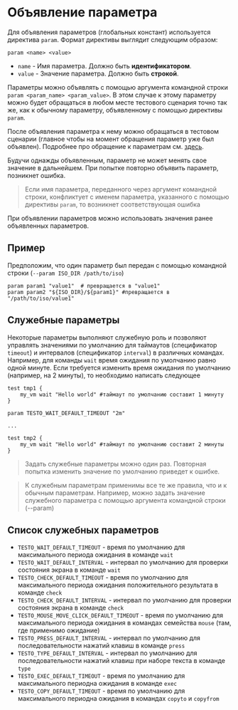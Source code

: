 # Объявление параметра

Для объявления параметров (глобальных констант) используется директива
`param`. Формат директивы выглядит следующим образом:

```
param <name> <value>
```

- `name` - Имя параметра. Должно быть **идентификатором**.
- `value` - Значение параметра. Должно быть **строкой**.

Параметры можно объявлять с помощью аргумента командной строки
`param <param_name> <param_value>`. В этом случае к этому параметру
можно будет обращаться в любом месте тестового сценария точно так же,
как к обычному параметру, объявленному с помощью директивы `param`.

После объявления параметра к нему можно обращаться в тестовом сценарии
(главное чтобы на момент обращения параметр уже был объявлен). Подробнее
про обращение к параметрам см. [здесь](var_refs).

Будучи однажды объявленным, параметр не может менять свое значение в
дальнейшем. При попытке повторно объявить параметр, позникнет ошибка.

> Если имя параметра, переданного через аргумент командной строки,
> конфликтует с именем параметра, указанного с помощью директивы `param`,
> то возникнет соответствующая ошибка

При объявлении параметров можно использовать значения ранее объявленных
параметров.

## Пример

Предположим, что один параметр был передан с помощью командной строки
(`--param ISO_DIR /path/to/iso`)

```
param param1 "value1"  # превращается в "value1"
param param2 "${ISO_DIR}/${param1}" #превращается в "/path/to/iso/value1"
```

## Служебные параметры

Некоторые параметры выполняют служебную роль и позволяют управлять
значениями по умолчанию для таймаутов (спецификатор `timeout`) и
интервалов (спецификатор `interval`) в различных командах. Например, для
команды `wait` время ожидания по умолчанию равно одной минуте. Если
требуется изменить время ожидания по умолчанию (например, на 2 минуты),
то необходимо написать следующее

```
test tmp1 {
    my_vm wait "Hello world" #таймаут по умолчанию составит 1 минуту
}

param TESTO_WAIT_DEFAULT_TIMEOUT "2m"

...

test tmp2 {
    my_vm wait "Hello world" #таймаут по умолчанию составит 2 минуты
}
```

> Задать служебные параметры можно один раз. Повторная попытка изменить
> значение по умолчанию приведет к ошибке.

> К служебным параметрам применимы все те же правила, что и к обычным
> параметрам. Например, можно задать значение служебного параметра с
> помощью аргумента командной строки (\--param)

## Список служебных параметров

- `TESTO_WAIT_DEFAULT_TIMEOUT` - время по умолчанию для максимального
  периода ожидания в команде `wait`
- `TESTO_WAIT_DEFAULT_INTERVAL` - интервал по умолчанию для проверки
  состояния экрана в команде `wait`
- `TESTO_CHECK_DEFAULT_TIMEOUT` - время по умолчанию для максимального
  периода ожидания положительного результата в команде `check`
- `TESTO_CHECK_DEFAULT_INTERVAL` - интервал по умолчанию для проверки
  состояния экрана в команде `check`
- `TESTO_MOUSE_MOVE_CLICK_DEFAULT_TIMEOUT` - время по умолчанию для
  максимального периода ожидания в командах семейства `mouse` (там,
  где применимо ожидание)
- `TESTO_PRESS_DEFAULT_INTERVAL` - интервал по умолчанию для
  последовательности нажатий клавиш в команде `press`
- `TESTO_TYPE_DEFAULT_INTERVAL` - интервал по умолчанию для
  последовательности нажатий клавиш при наборе текста в команде `type`
- `TESTO_EXEC_DEFAULT_TIMEOUT` - время по умолчанию для максимального
  периодна ожидания в команде `exec`
- `TESTO_COPY_DEFAULT_TIMEOUT` - время по умолчанию для максимального
  периодна ожидания в командах `copyto` и `copyfrom`
